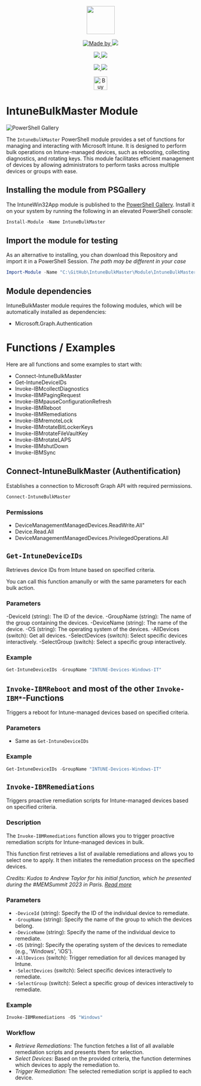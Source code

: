 <p align="center">
    <a href="https://scloud.work" alt="Florian Salzmann | scloud"></a>
            <img src="https://scloud.work/wp-content/uploads/IntuneBulkMaster-Icon.png" width="75" height="75" /></a>
</p>
<p align="center">
    <a href="https://www.linkedin.com/in/fsalzmann/">
        <img alt="Made by" src="https://img.shields.io/static/v1?label=made%20by&message=Florian%20Salzmann&color=04D361">
    </a>
    <a href="https://x.com/FlorianSLZ" alt="X / Twitter">
    	<img src="https://img.shields.io/twitter/follow/FlorianSLZ.svg?style=social"/>
    </a>
</p>
<p align="center">
    <a href="https://www.powershellgallery.com/packages/IntuneBulkMaster/" alt="PowerShell Gallery Version">
        <img src="https://img.shields.io/powershellgallery/v/IntuneBulkMaster.svg" />
    </a>
    <a href="https://www.powershellgallery.com/packages/IntuneBulkMaster/" alt="PS Gallery Downloads">
        <img src="https://img.shields.io/powershellgallery/dt/IntuneBulkMaster.svg" />
    </a>
</p>
<p align="center">
    <a href="https://raw.githubusercontent.com/FlorianSLZ/IntuneBulkMaster/master/LICENSE" alt="GitHub License">
        <img src="https://img.shields.io/github/license/FlorianSLZ/IntuneBulkMaster.svg" />
    </a>
    <a href="https://github.com/FlorianSLZ/IntuneBulkMaster/graphs/contributors" alt="GitHub Contributors">
        <img src="https://img.shields.io/github/contributors/FlorianSLZ/IntuneBulkMaster.svg"/>
    </a>
</p>

<p align="center">
    <a href='https://buymeacoffee.com/scloud' target='_blank'><img height='36' style='border:0px;height:36px;' src='https://cdn.ko-fi.com/cdn/kofi1.png?v=3' border='0' alt='Buy Me a Glass of wine' /></a>
</p>


# IntuneBulkMaster Module

![PowerShell Gallery](https://img.shields.io/powershellgallery/dt/IntuneBulkMaster)


The `IntuneBulkMaster` PowerShell module provides a set of functions for managing and interacting with Microsoft Intune. It is designed to perform bulk operations on Intune-managed devices, such as rebooting, collecting diagnostics, and rotating keys. This module facilitates efficient management of devices by allowing administrators to perform tasks across multiple devices or groups with ease.

## Installing the module from PSGallery

The IntuneWin32App module is published to the [PowerShell Gallery](https://www.powershellgallery.com/packages/IntuneBulkMaster). 
Install it on your system by running the following in an elevated PowerShell console:
```PowerShell
Install-Module -Name IntuneBulkMaster
```

## Import the module for testing

As an alternative to installing, you chan download this Repository and import it in a PowerShell Session. 
*The path may be different in your case*
```PowerShell
Import-Module -Name "C:\GitHub\IntuneBulkMaster\Module\IntuneBulkMaster" -Verbose -Force
```

## Module dependencies

IntuneBulkMaster module requires the following modules, which will be automatically installed as dependencies:
- Microsoft.Graph.Authentication

# Functions / Examples

Here are all functions and some examples to start with:

- Connect-IntuneBulkMaster
- Get-IntuneDeviceIDs
- Invoke-IBMcollectDiagnostics
- Invoke-IBMPagingRequest
- Invoke-IBMpauseConfigurationRefresh
- Invoke-IBMReboot
- Invoke-IBMRemediations
- Invoke-IBMremoteLock
- Invoke-IBMrotateBitLockerKeys
- Invoke-IBMrotateFileVaultKey
- Invoke-IBMrotateLAPS
- Invoke-IBMshutDown
- Invoke-IBMSync


## Connect-IntuneBulkMaster (Authentification)
Establishes a connection to Microsoft Graph API with required permissions.

```PowerShell
Connect-IntuneBulkMaster
```

### Permissions
- DeviceManagementManagedDevices.ReadWrite.All"
- Device.Read.All
- DeviceManagementManagedDevices.PrivilegedOperations.All


## `Get-IntuneDeviceIDs`
Retrieves device IDs from Intune based on specified criteria. 

You can call this function amanully or with the same parameters for each bulk action. 

### Parameters
-DeviceId (string): The ID of the device.
-GroupName (string): The name of the group containing the devices.
-DeviceName (string): The name of the device.
-OS (string): The operating system of the devices.
-AllDevices (switch): Get all devices.
-SelectDevices (switch): Select specific devices interactively.
-SelectGroup (switch): Select a specific group interactively.

### Example
```PowerShell
Get-IntuneDeviceIDs -GroupName "INTUNE-Devices-Windows-IT"
```

## `Invoke-IBMReboot` and most of the other `Invoke-IBM*`-Functions
Triggers a reboot for Intune-managed devices based on specified criteria.


### Parameters
- Same as `Get-IntuneDeviceIDs`

### Example
```PowerShell
Get-IntuneDeviceIDs -GroupName "INTUNE-Devices-Windows-IT"
```

## `Invoke-IBMRemediations`

Triggers proactive remediation scripts for Intune-managed devices based on specified criteria.

### Description
The `Invoke-IBMRemediations` function allows you to trigger proactive remediation scripts for Intune-managed devices in bulk. 

This function first retrieves a list of available remediations and allows you to select one to apply. It then initiates the remediation process on the specified devices.

*Credits: Kudos to Andrew Taylor for his initial function, which he presented during the #MEMSummit 2023 in Paris. [Read more](https://andrewstaylor.com/2023/09/06/remediations-on-demand-in-bulk/)*

### Parameters
- `-DeviceId` (string): Specify the ID of the individual device to remediate.
- `-GroupName` (string): Specify the name of the group to which the devices belong.
- `-DeviceName` (string): Specify the name of the individual device to remediate.
- `-OS` (string): Specify the operating system of the devices to remediate (e.g., 'Windows', 'iOS').
- `-AllDevices` (switch): Trigger remediation for all devices managed by Intune.
- `-SelectDevices` (switch): Select specific devices interactively to remediate.
- `-SelectGroup` (switch): Select a specific group of devices interactively to remediate.

### Example
```powershell
Invoke-IBMRemediations -OS "Windows"
```

### Workflow
- *Retrieve Remediations:* The function fetches a list of all available remediation scripts and presents them for selection.
- *Select Devices:* Based on the provided criteria, the function determines which devices to apply the remediation to.
- *Trigger Remediation:* The selected remediation script is applied to each device.
